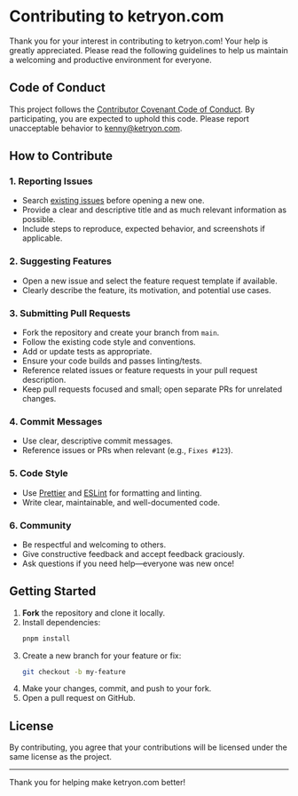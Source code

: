 # Contributing to ketryon.com

Thank you for your interest in contributing to ketryon.com! Your help is greatly appreciated. Please read the following guidelines to help us maintain a welcoming and productive environment for everyone.

## Code of Conduct

This project follows the [Contributor Covenant Code of Conduct](./CODE_OF_CONDUCT.md). By participating, you are expected to uphold this code. Please report unacceptable behavior to kenny@ketryon.com.

## How to Contribute

### 1. Reporting Issues

- Search [existing issues](https://github.com/iamk3nnyt/ketryon.com/issues) before opening a new one.
- Provide a clear and descriptive title and as much relevant information as possible.
- Include steps to reproduce, expected behavior, and screenshots if applicable.

### 2. Suggesting Features

- Open a new issue and select the feature request template if available.
- Clearly describe the feature, its motivation, and potential use cases.

### 3. Submitting Pull Requests

- Fork the repository and create your branch from `main`.
- Follow the existing code style and conventions.
- Add or update tests as appropriate.
- Ensure your code builds and passes linting/tests.
- Reference related issues or feature requests in your pull request description.
- Keep pull requests focused and small; open separate PRs for unrelated changes.

### 4. Commit Messages

- Use clear, descriptive commit messages.
- Reference issues or PRs when relevant (e.g., `Fixes #123`).

### 5. Code Style

- Use [Prettier](https://prettier.io/) and [ESLint](https://eslint.org/) for formatting and linting.
- Write clear, maintainable, and well-documented code.

### 6. Community

- Be respectful and welcoming to others.
- Give constructive feedback and accept feedback graciously.
- Ask questions if you need help—everyone was new once!

## Getting Started

1. **Fork** the repository and clone it locally.
2. Install dependencies:
   ```sh
   pnpm install
   ```
3. Create a new branch for your feature or fix:
   ```sh
   git checkout -b my-feature
   ```
4. Make your changes, commit, and push to your fork.
5. Open a pull request on GitHub.

## License

By contributing, you agree that your contributions will be licensed under the same license as the project.

---

Thank you for helping make ketryon.com better!
